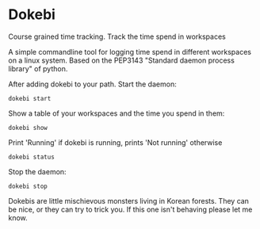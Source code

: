 # Dokebi
Course grained time tracking. Track the time spend in workspaces

A simple commandline tool for logging time spend in different workspaces on a linux system. Based on the PEP3143 "Standard daemon process library" of python.

After adding dokebi to your path.
Start the daemon:
```
dokebi start
```
Show a table of your workspaces and the time you spend in them:
```
dokebi show
```
Print 'Running' if dokebi is running, prints 'Not running' otherwise
```
dokebi status
```
Stop the daemon:
```
dokebi stop
```

Dokebis are little mischievous monsters living in Korean forests. They can be nice, or they can try to trick you. If this one isn't behaving please let me know.

